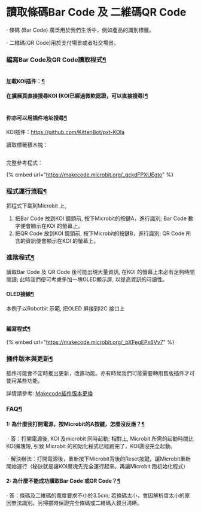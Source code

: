 # 讀取條碼Bar Code 及 二維碼QR Code

· 條碼 (Bar Code) 廣泛用於我們生活中，例如產品的識別標籤。

· 二維碼(QR Code)用於支付場景或者社交場景。

### 編寫Bar Code及QR Code讀取程式[¶](broken-reference)

<figure><img src="https://kittenbothk.readthedocs.io/en/latest/_images/mcbanner.png" alt=""><figcaption></figcaption></figure>

#### 加載KOI插件：[¶](broken-reference)

#### 在擴展頁直接搜尋KOI (KOI已經過微軟認證，可以直接搜尋)[¶](broken-reference)

<figure><img src="https://kittenbothk.readthedocs.io/en/latest/_images/koi_search.png" alt=""><figcaption></figcaption></figure>

#### 你亦可以用插件地址搜尋[¶](broken-reference)

KOI插件：https://github.com/KittenBot/pxt-KOIa

讀取標籤積木塊：

<figure><img src="https://kittenbothk.readthedocs.io/en/latest/_images/014.png" alt=""><figcaption></figcaption></figure>

完整參考程式：

{% embed url="https://makecode.microbit.org/_gckdFPXUEgto" %}

### 程式運行流程[¶](broken-reference)

把程式下載到Microbit 上,

1. 把Bar Code 放到KOI 鏡頭前, 按下Microbit的按鍵A，進行識別; Bar Code 數字便會顯示在KOI 的螢幕上。
2. 把QR Code 放到KOI 鏡頭前, 按下Microbit的按鍵B，進行識別; QR Code 所含的資訊便會顯示在KOI 的螢幕上。

### 進階程式[¶](broken-reference)

讀取Bar Code 及 QR Code 後可能出現大量資訊, 在KOI 的螢幕上未必有足夠時間閱讀; 此時我們便可考慮多加一塊OLED顯示屏, 以提高資訊的可讀性。

#### OLED接線[¶](broken-reference)

本例子以Robotbit 示範, 把OLED 屏接到I2C 接口上

<figure><img src="https://kittenbothk.readthedocs.io/en/latest/_images/03-1.png" alt=""><figcaption></figcaption></figure>

#### 編寫程式[¶](broken-reference)

{% embed url="https://makecode.microbit.org/_bXFegEPx6Vv7" %}

### 插件版本與更新[¶](broken-reference)

插件可能會不定時推出更新，改進功能。亦有時候我們可能需要轉用舊版插件才可使用某些功能。

詳情請參考: [Makecode插件版本更換](../../../makecode/makecodeextupdate.md)

### FAQ[¶](broken-reference)

#### 1: 為什麼我打開電源，按Microbit的A按鍵，怎麼沒反應？[¶](broken-reference)

​ · 答：打開電源後, KOI 及microbit 同時起動; 相對上, Microbit 所需的起動時間比KOI魔塊短, 引致 Microbit 的初始化程式已經跑完了，KOI還沒完全起動。

​ · 解決辦法：打開電源後，重新按下Microbit背後的Reset按鍵，讓Microbit重新開始運行（秘訣就是讓KOI魔塊先完全運行起來，再讓Microbit 跑初始化程式）

#### 2: 為什麼不能成功讀取Bar Code 或QR Code？[¶](broken-reference)

· 答：條碼及二維碼的寬度要求不小於3.5cm; 若條碼太小，會因解析度太小的原因無法識別。另掃描時保證完全條碼或二維碼入鏡且清晰。
